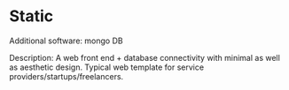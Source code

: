 # Static

Additional software:
mongo DB

Description:
A web front end + database connectivity with minimal as well as aesthetic design.
Typical web template for service providers/startups/freelancers.



